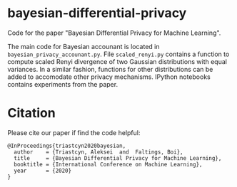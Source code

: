 # bayesian-differential-privacy
Code for the paper "Bayesian Differential Privacy for Machine Learning".

The main code for Bayesian accounant is located in ``bayesian_privacy_accounant.py``.
File ``scaled_renyi.py`` contains a function to compute scaled Renyi divergence of two Gaussian distributions with equal variances. In a similar fashion, functions for other distributions can be added to accomodate other privacy mechanisms.
IPython notebooks contains experiments from the paper.

# Citation
Please cite our paper if find the code helpful:

```
@InProceedings{triastcyn2020bayesian,
  author    = {Triastcyn, Aleksei  and  Faltings, Boi},
  title     = {Bayesian Differential Privacy for Machine Learning},
  booktitle = {International Conference on Machine Learning},
  year      = {2020}
}
```
